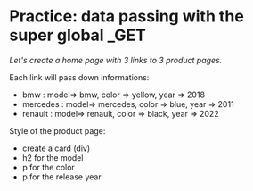 # Practice: data passing with the super global _GET

_Let's create a home page with 3 links to 3 product pages._

Each link will pass down informations:

- bmw : model=> bmw, color => yellow, year => 2018
- mercedes : model=> mercedes, color => blue, year => 2011
- renault : model=> renault, color => black, year => 2022

Style of the product page:

- create a card (div)
- h2 for the model
- p for the color
- p for the release year
